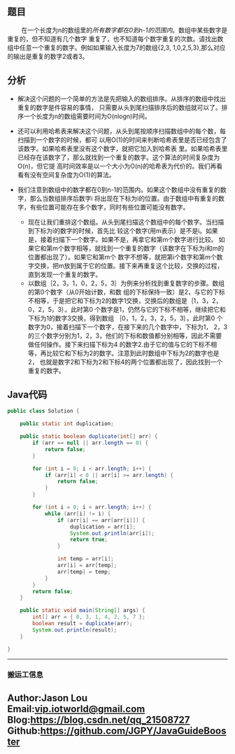 ## 题目
&ensp;&ensp;&ensp;&ensp;
    在一个长度为n的数组里的*所有数字都在0到n-1的范围内*。数组中某些数字是重复的，但不知道有几个数字
重复了，也不知道每个数字重复的次数。请找出数组中任意一个重复的数字。例如如果输入长度为7的数组{2,3,
1,0,2,5,3},那么对应的输出是重复的数字2或者3。 

## 分析
- 解决这个问题的一个简单的方法是先把输入的数组排序。从排序的数组中找出重复的数字是件容易的事情，
只需要从头到尾扫描排序后的数组就可以了。排序一个长度为n的数组需要时间为O(nlogn)时间。

- 还可以利用哈希表来解决这个问题，从头到尾按顺序扫描数组中的每个数，每扫描到一个数字的时候，都可
以用O(1)的时间来判断哈希表里是否已经包含了该数字。如果哈希表里没有这个数字，就把它加入到哈希表
里。如果哈希表里已经存在该数字了，那么就找到一个重复的数字。这个算法的时间复杂度为O(n)，但它提
高时间效率是以一个大小为O(n)的哈希表为代价的。我们再看看有没有空间复杂度为O(1)的算法。

- 我们注意到数组中的数字都在0到n-1的范围内。如果这个数组中没有重复的数字，那么当数组排序后数字i
将出现在下标为i的位置。由于数组中有重复的数字，有些位置可能存在多个数字，同时有些位置可能没有数字。

  - 现在让我们重排这个数组。从头到尾扫描这个数组中的每个数字。当扫描到下标为i的数字的时候，首先比
较这个数字(用m表示）是不是i。如果是，接着扫描下一个数字。如果不是，再拿它和第m个数字进行比较。
如果它和第m个数字相等，就找到一个重复的数字（该数字在下标为i和m的位置都出现了）。如果它和第m个
数字不想等，就把第i个数字和第m个数字交换，把m放到属于它的位置。接下来再重复这个比较，交换的过程，
直到发现一个重复的数字。
  - 以数组｛2，3，1，0，2，5，3｝为例来分析找到重复数字的步骤。数组的第0个数字（从0开始计数，和数
组的下标保持一致）是2，与它的下标不相等，于是把它和下标为2的数字1交换，交换后的数组是｛1，3，2，
0，2，5，3｝。此时第0 个数字是1，仍然与它的下标不相等，继续把它和下标为1的数字3交换，得到数组
｛0，1，2，3，2，5，3｝。此时第0 个数字为0，接着扫描下一个数字，在接下来的几个数字中，下标为1，
2，3的三个数字分别为1，2，3，他们的下标和数值都分别相等，因此不需要做任何操作。接下来扫描下标为4
的数字2.由于它的值与它的下标不相等，再比较它和下标为2的数字。注意到此时数组中下标为2的数字也是2，
也就是数字2和下标为2和下标4的两个位置都出现了，因此找到一个重复的数字。

## Java代码
```Java
public class Solution {

    public static int duplication;

    public static boolean duplicate(int[] arr) {
        if (arr == null || arr.length == 0) {
            return false;
        }

        for (int i = 0; i < arr.length; i++) {
            if (arr[i] < 0 || arr[i] >= arr.length) {
                return false;
            }
        }

        for (int i = 0; i < arr.length; i++) {
            while (arr[i] != i) {
                if (arr[i] == arr[arr[i]]) {
                    duplication = arr[i];
                    System.out.println(arr[i]);
                    return true;
                }

                int temp = arr[i];
                arr[i] = arr[temp];
                arr[temp] = temp;
            }
        }
        return false;
    }

    public static void main(String[] args) {
        int[] arr = { 0, 3, 1, 4, 2, 5, 7 };
        boolean result = duplicate(arr);
        System.out.println(result);
    }

}
```



---
### 搬运工信息
Author:Jason Lou <br>
Email:vip.iotworld@gmail.com <br>
Blog:https://blog.csdn.net/qq_21508727 <br>
Github:https://github.com/JGPY/JavaGuideBooster <br>
---